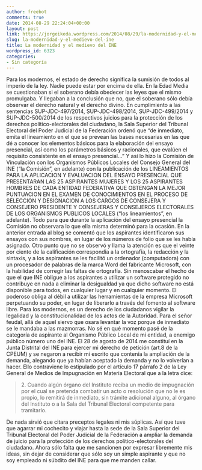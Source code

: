 ```yaml
---
author: freebot
comments: true
date: 2014-08-29 22:24:04+00:00
layout: post
link: https://jorgeikeda.wordpress.com/2014/08/29/la-modernidad-y-el-medievo-del-ine/
slug: la-modernidad-y-el-medievo-del-ine
title: La modernidad y el medievo del INE
wordpress_id: 6323
categories:
- Sin categoría
---
```


Para los modernos, el estado de derecho significa la sumisión de todos al imperio de la ley. Nadie puede estar por encima de ella. En la Edad Media se cuestionaban si el soberano debía obedecer las leyes que el mismo promulgaba. Y llegaban a la conclusión que no, que el soberano sólo debía observar el derecho natural y el derecho divino.
En cumplimiento a las sentencias SUP-JDC-497/2014, SUP-JDC-498/2014, SUP-JDC-499/2014 y SUP-JDC-500/2014 de los respectivos juicios para la protección de los derechos político-electorales del ciudadano, la Sala Superior del Tribunal Electoral del Poder Judicial de la Federación ordenó que “de inmediato, emita el lineamiento en el que se prevean las bases necesarias en las que dé a conocer los elementos básicos para la elaboración del ensayo presencial, así como los parámetros básicos y racionales, que evalúen el requisito consistente en el ensayo presencial…” Y así lo hizo la Comisión de Vinculación con los Organismos Públicos Locales del Consejo General del INE (“la Comisión”, en adelante) con la publicación de los LINEAMIENTOS PARA LA APLICACION Y EVALUACION DEL ENSAYO PRESENCIAL QUE PRESENTARAN LAS 25 ASPIRANTES MUJERES Y LOS 25 ASPIRANTES HOMBRES DE CADA ENTIDAD FEDERATIVA QUE OBTENGAN LA MEJOR PUNTUACION EN EL EXAMEN DE CONOCIMIENTOS EN EL PROCESO DE SELECCION Y DESIGNACION A LOS CARGOS DE CONSEJERA Y CONSEJERO PRESIDENTE Y CONSEJERAS Y CONSEJEROS ELECTORALES DE LOS ORGANISMOS PUBLICOS LOCALES (“los lineamientos”, en adelante).
Todo para que durante la aplicación del ensayo presencial la Comisión no observara lo que ella misma determinó para la ocasión. En la anterior entrada al blog se comentó que los aspirantes identificaron sus ensayos con sus nombres, en lugar de los números de folio que se les había asignado. Otro punto que no se observó y llama la atención es que el veinte por ciento de la calificación correspondía a la ortografía, la redacción y la sintaxis, y a los aspirantes se les facilitó un ordenador (computadora) con un procesador de palabras de la marca Word del fabricante Microsoft, con la habilidad de corregir las faltas de ortografía. Sin menoscabar el hecho de que el que INE obligue a los aspirantes a utilizar un software protegido no contribuye en nada a eliminar la desigualdad ya que dicho software no está disponible para todos, en cualquier lugar y en cualquier momento. El poderoso obliga al débil a utilizar las herramientas de la empresa Microsoft perpetuando su poder, en lugar de liberarlo a través del fomento al software libre.
Para los modernos, es un derecho de los ciudadanos vigilar la legalidad y la constitucionalidad de los actos de la Autoridad. Para el señor feudal, allá de aquel siervo que osara levantar la voz porque de inmediato se le mandaba a las mazmorras. No sé en qué momento pasé de la categoría de aspirante al Organismo Público Local de mi entidad, a enemigo público número uno del INE. El 28 de agosto de 2014 me constituí en la Junta Distrital del INE para ejercer mi derecho de petición (art.8 de la CPEUM) y se negaron a recibir mi escrito que contenía la ampliación de la demanda, alegando que ya habían aceptado la demanda y no lo volverían a hacer. Ello contraviene lo estipulado por el artículo 17 párrafo 2 de la Ley General de Medios de Impugnación en Materia Electoral que a la letra dice:


<blockquote>2. Cuando algún órgano del Instituto reciba un medio de impugnación por el cual se pretenda combatir un acto o resolución que no le es propio, lo remitirá de inmediato, sin trámite adicional alguno, al órgano del Instituto o a la Sala del Tribunal Electoral competente para tramitarlo.</blockquote>


De nada sirvió que citara preceptos legales ni mis súplicas. Así que tuve que agarrar mi cochecito y viajar hasta la sede de la Sala Superior del Tribunal Electoral del Poder Judicial de la Federación a ampliar la demanda de juicio para la protección de los derechos político-electorales del ciudadano.
Ahora sólo falta que me sancionen por expresar libremente mis ideas, sin dejar de considerar que sólo soy un simple aspirante y que no soy empleado ni súbdito del INE para que me manden callar.
